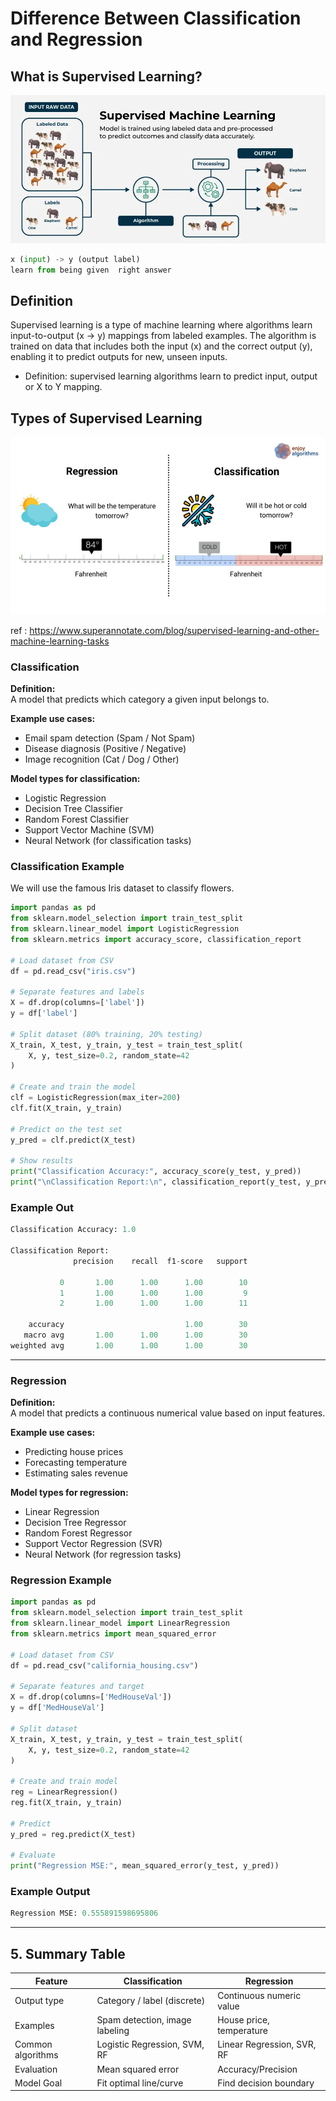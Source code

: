 # Difference Between Classification and Regression

## What is Supervised Learning?

![Alt text](../img/image.png)

```python
x (input) -> y (output label)
learn from being given  right answer
```
## Definition

Supervised learning is a type of machine learning where algorithms learn input-to-output (x → y) mappings from labeled examples. The algorithm is trained on data that includes both the input (x) and the correct output (y), enabling it to predict outputs for new, unseen inputs.

- Definition: supervised learning algorithms learn to predict input, output or X to Y mapping.

## Types of Supervised Learning

![Alt text](../img/image-1.png)

ref : https://www.superannotate.com/blog/supervised-learning-and-other-machine-learning-tasks

### Classification

**Definition:**  
A model that predicts which category a given input belongs to.

**Example use cases:**
- Email spam detection (Spam / Not Spam)
- Disease diagnosis (Positive / Negative)
- Image recognition (Cat / Dog / Other)

**Model types for classification:**
- Logistic Regression
- Decision Tree Classifier
- Random Forest Classifier
- Support Vector Machine (SVM)
- Neural Network (for classification tasks)

### Classification Example

We will use the famous Iris dataset to classify flowers.

```python
import pandas as pd
from sklearn.model_selection import train_test_split
from sklearn.linear_model import LogisticRegression
from sklearn.metrics import accuracy_score, classification_report

# Load dataset from CSV
df = pd.read_csv("iris.csv")

# Separate features and labels
X = df.drop(columns=['label'])
y = df['label']

# Split dataset (80% training, 20% testing)
X_train, X_test, y_train, y_test = train_test_split(
    X, y, test_size=0.2, random_state=42
)

# Create and train the model
clf = LogisticRegression(max_iter=200)
clf.fit(X_train, y_train)

# Predict on the test set
y_pred = clf.predict(X_test)

# Show results
print("Classification Accuracy:", accuracy_score(y_test, y_pred))
print("\nClassification Report:\n", classification_report(y_test, y_pred))

```

### Example Out

```python
Classification Accuracy: 1.0

Classification Report:
              precision    recall  f1-score   support

           0       1.00      1.00      1.00        10
           1       1.00      1.00      1.00         9
           2       1.00      1.00      1.00        11

    accuracy                           1.00        30
   macro avg       1.00      1.00      1.00        30
weighted avg       1.00      1.00      1.00        30
```

---

### Regression

**Definition:**  
A model that predicts a continuous numerical value based on input features.

**Example use cases:**
- Predicting house prices
- Forecasting temperature
- Estimating sales revenue

**Model types for regression:**
- Linear Regression
- Decision Tree Regressor
- Random Forest Regressor
- Support Vector Regression (SVR)
- Neural Network (for regression tasks)

### Regression Example

```python
import pandas as pd
from sklearn.model_selection import train_test_split
from sklearn.linear_model import LinearRegression
from sklearn.metrics import mean_squared_error

# Load dataset from CSV
df = pd.read_csv("california_housing.csv")

# Separate features and target
X = df.drop(columns=['MedHouseVal'])
y = df['MedHouseVal']

# Split dataset
X_train, X_test, y_train, y_test = train_test_split(
    X, y, test_size=0.2, random_state=42
)

# Create and train model
reg = LinearRegression()
reg.fit(X_train, y_train)

# Predict
y_pred = reg.predict(X_test)

# Evaluate
print("Regression MSE:", mean_squared_error(y_test, y_pred))
```

### Example Output

```python
Regression MSE: 0.555891598695806
```

---

## 5. Summary Table

| Feature              | Classification                  | Regression                 |
|----------------------|---------------------------------|----------------------------|
| Output type          | Category / label (discrete)     | Continuous numeric value   |
| Examples             | Spam detection, image labeling  | House price, temperature   |
| Common algorithms    | Logistic Regression, SVM, RF    | Linear Regression, SVR, RF |
| Evaluation	       | Mean squared error	             | Accuracy/Precision         |
| Model Goal	       | Fit optimal line/curve	         | Find decision boundary     |